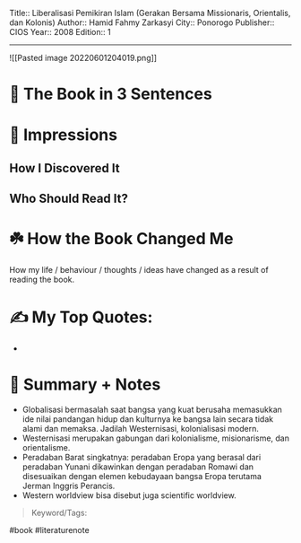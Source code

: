 
Title:: Liberalisasi Pemikiran Islam (Gerakan Bersama Missionaris, Orientalis, dan Kolonis)
Author:: Hamid Fahmy Zarkasyi
City:: Ponorogo
Publisher:: CIOS
Year:: 2008
Edition:: 1

---
![[Pasted image 20220601204019.png]]

# 🚀 The Book in 3 Sentences

# 🎨 Impressions

## How I Discovered It

## Who Should Read It?

# ☘️ How the Book Changed Me

How my life / behaviour / thoughts / ideas have changed as a result of reading the book.

# ✍️ My Top Quotes:
- 


# 📒 Summary + Notes
- Globalisasi bermasalah saat bangsa yang kuat berusaha memasukkan ide nilai pandangan hidup dan kulturnya ke bangsa lain secara tidak alami dan memaksa. Jadilah Westernisasi, kolonialisasi modern.
- Westernisasi merupakan gabungan dari kolonialisme, misionarisme, dan orientalisme.
- Peradaban Barat singkatnya: peradaban Eropa yang berasal dari peradaban Yunani dikawinkan dengan peradaban Romawi dan disesuaikan dengan elemen kebudayaan bangsa Eropa terutama Jerman Inggris Perancis.
- Western worldview bisa disebut juga scientific worldview. 




> Keyword/Tags: 

#book
#literaturenote 

